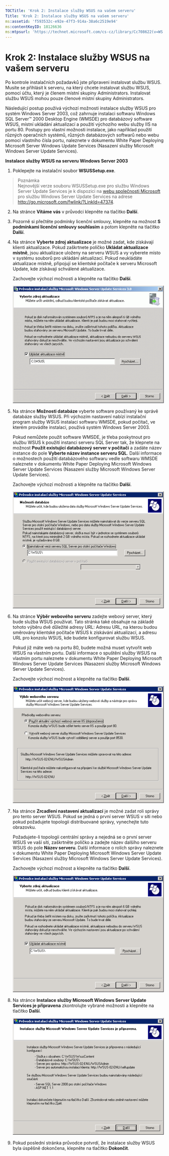 ```yaml
---
TOCTitle: 'Krok 2: Instalace služby WSUS na vašem serveru'
Title: 'Krok 2: Instalace služby WSUS na vašem serveru'
ms:assetid: 'f593532c-e92e-47f3-914a-38a6c2519e94'
ms:contentKeyID: 18126636
ms:mtpsurl: 'https://technet.microsoft.com/cs-cz/library/Cc708622(v=WS.10)'
---
```


Krok 2: Instalace služby WSUS na vašem serveru
==============================================

Po kontrole instalačních požadavků jste připraveni instalovat službu WSUS. Musíte se přihlásit k serveru, na který chcete instalovat službu WSUS, pomocí účtu, který je členem místní skupiny Administrators. Instalovat službu WSUS mohou pouze členové místní skupiny Administrators.

Následující postup používá výchozí možnosti instalace služby WSUS pro systém Windows Server 2003, což zahrnuje instalaci softwaru Windows SQL Server™ 2000 Desktop Engine (WMSDE) pro databázový software WSUS, místní ukládání aktualizací a použití výchozího webu služby IIS na portu 80. Postupy pro vlastní možnosti instalace, jako například použití různých operačních systémů, různých databázových softwarů nebo webu pomocí vlastního čísla portu, naleznete v dokumentu White Paper Deploying Microsoft Server Windows Update Services (Nasazení služby Microsoft Windows Server Update Services).

**Instalace služby WSUS na serveru Windows Server 2003**
1.  Poklepejte na instalační soubor **WSUSSetup.exe**.

>Poznámka     
>Nejnovější verze souboru WSUSSetup.exe pro službu Windows Server Update Services je k dispozici na [webu společnosti Microsoft](http://go.microsoft.com/fwlink/?linkid=47374) pro službu Windows Server Update Services na adrese http://go.microsoft.com/fwlink/?LinkId=47374. 

2.  Na stránce **Vítáme vás** v průvodci klepněte na tlačítko **Další**.

3.  Pozorně si přečtěte podmínky licenční smlouvy, klepněte na možnost **S podmínkami licenční smlouvy souhlasím** a potom klepněte na tlačítko **Další**.

4.  Na stránce **Vyberte zdroj aktualizace** je možné zadat, kde získávají klienti aktualizace. Pokud zaškrtnete políčko **Ukládat aktualizace místně**, jsou aktualizace uloženy na serveru WSUS a vy vyberete místo v systému souborů pro ukládání aktualizací. Pokud neukládáte aktualizace místně, připojují se klientské počítače k serveru Microsoft Update, kde získávají schválené aktualizace.

    Zachovejte výchozí možnosti a klepněte na tlačítko **Další**.

    ![](images/Cc708622.fa6ac6a6-6814-4b7e-96e8-e08af5e534b8(WS.10).gif)

5.  Na stránce **Možnosti databáze** vyberte software používaný ke správě databáze služby WSUS. Při výchozím nastavení nabízí instalační program služby WSUS instalaci softwaru WMSDE, pokud počítač, ve kterém provádíte instalaci, používá systém Windows Server 2003.

    Pokud nemůžete použít software WMSDE, je třeba poskytnout pro službu WSUS k použití instanci serveru SQL Server tak, že klepnete na možnost **Použít existující databázový server v počítači** a zadáte název instance do pole **Vyberte název instance serveru SQL**. Další informace o možnostech použití databázového softwaru vedle softwaru WMSDE naleznete v dokumentu White Paper Deploying Microsoft Windows Server Update Services (Nasazení služby Microsoft Windows Server Update Services).

    Zachovejte výchozí možnosti a klepněte na tlačítko **Další**.

    ![](images/Cc708622.bc0b73ad-b338-437c-a3c7-0299e819840d(WS.10).gif)

6.  Na stránce **Výběr webového serveru** zadejte webový server, který bude služba WSUS používat. Tato stránka také obsahuje na základě tohoto výběru dvě důležité adresy URL: Adresu URL, na kterou budou směrovány klientské počítače WSUS k získávání aktualizací, a adresu URL pro konzolu WSUS, kde budete konfigurovat službu WSUS.

    Pokud již máte web na portu 80, budete možná muset vytvořit web WSUS na vlastním portu. Další informace o spuštění služby WSUS na vlastním portu naleznete v dokumentu White Paper Deploying Microsoft Windows Server Update Services (Nasazení služby Microsoft Windows Server Update Services).

    Zachovejte výchozí možnost a klepněte na tlačítko **Další**.

    ![](images/Cc708622.64ed7643-a050-4f54-bf9f-04cf7931adc0(WS.10).gif)

7.  Na stránce **Zrcadlení nastavení aktualizací** je možné zadat roli správy pro tento server WSUS. Pokud se jedná o první server WSUS v síti nebo pokud požadujete topologii distribuované správy, vynechejte tuto obrazovku.

    Požadujete-li topologii centrální správy a nejedná se o první server WSUS ve vaší síti, zaškrtněte políčko a zadejte název dalšího serveru WSUS do pole **Název serveru**. Další informace o rolích správy naleznete v dokumentu White Paper Deploying Microsoft Windows Server Update Services (Nasazení služby Microsoft Windows Server Update Services).

    Zachovejte výchozí možnost a klepněte na tlačítko **Další**.

    ![](images/Cc708622.f26e09d5-983c-418d-8511-8960850403ef(WS.10).gif)

8.  Na stránce **Instalace služby Microsoft Windows Server Update Services je připravena** zkontrolujte vybrané možnosti a klepněte na tlačítko **Další**.

    ![](images/Cc708622.20de7d09-3d30-4867-9253-6f353dd1923d(WS.10).gif)

9.  Pokud poslední stránka průvodce potvrdí, že instalace služby WSUS byla úspěšně dokončena, klepněte na tlačítko **Dokončit**.
